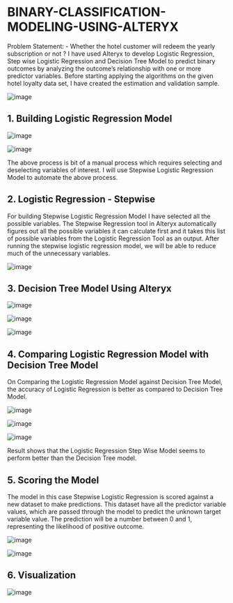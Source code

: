 # BINARY-CLASSIFICATION-MODELING-USING-ALTERYX
Problem Statement: - 
Whether the hotel customer will redeem the yearly subscription or not ?
I have used Alteryx to develop Logistic Regression, Step wise Logistic Regression and Decision Tree Model to predict binary outcomes by analyzing the outcome’s relationship with one or more predictor variables.
Before starting applying the algorithms on the given hotel loyalty data set, I have created the estimation and validation sample.

![image](https://user-images.githubusercontent.com/16829371/33813030-7897217c-ddef-11e7-8cde-b1ec7244405c.png)

## 1.	Building Logistic Regression Model

![image](https://user-images.githubusercontent.com/16829371/33813053-aa0e787c-ddef-11e7-9b9d-b8423f2efecd.png)

![image](https://user-images.githubusercontent.com/16829371/33813054-ad4ac86a-ddef-11e7-8971-d15fda724e52.png)

The above process is bit of a manual process which requires selecting and deselecting variables of interest. 
I will use Stepwise Logistic Regression Model to automate the above process.

## 2.	Logistic Regression - Stepwise
For building Stepwise Logistic Regression Model I have selected all the possible variables. The Stepwise Regression tool in Alteryx automatically figures out all the possible variables it can calculate first and it takes this list of possible variables from the Logistic Regression Tool as an output.
After running the stepwise logistic regression model, we will be able to reduce much of the unnecessary variables.

![image](https://user-images.githubusercontent.com/16829371/33813138-13d112ba-ddf0-11e7-852b-a31289e6e4a7.png)

## 3.	Decision Tree Model Using Alteryx

![image](https://user-images.githubusercontent.com/16829371/33813103-f372a394-ddef-11e7-876a-ef0a60d17b7e.png)
 
![image](https://user-images.githubusercontent.com/16829371/33813088-e3a2d84e-ddef-11e7-810c-b879f34b628c.png)

![image](https://user-images.githubusercontent.com/16829371/33813091-e72ca828-ddef-11e7-8407-0014a0f7b745.png)


## 4.	Comparing Logistic Regression Model with Decision Tree Model
On Comparing the Logistic Regression Model against Decision Tree Model, the accuracy of Logistic Regression is better as compared to Decision Tree Model.

![image](https://user-images.githubusercontent.com/16829371/33813205-64167d28-ddf0-11e7-91e3-9d6be6526a98.png)

![image](https://user-images.githubusercontent.com/16829371/33813209-6975a3b6-ddf0-11e7-9345-9e23259d8bb8.png)

![image](https://user-images.githubusercontent.com/16829371/33813212-6eff56b0-ddf0-11e7-8ab0-8fb94ec7c47c.png)

Result shows that the Logistic Regression Step Wise Model seems to perform better than the Decision Tree model.

## 5.	Scoring the Model
The model in this case Stepwise Logistic Regression is scored against a new dataset to make predictions. This dataset have all the predictor variable values, which are passed through the model to predict the unknown target variable value. The prediction will be a number between 0 and 1, representing the likelihood of positive outcome.

![image](https://user-images.githubusercontent.com/16829371/33813239-9a51c62c-ddf0-11e7-867d-8e320e5f8cdd.png)

![image](https://user-images.githubusercontent.com/16829371/33813244-a013ed92-ddf0-11e7-9a58-72fc7e96ca0c.png)

## 6.	Visualization

![image](https://user-images.githubusercontent.com/16829371/33813299-be9d4da8-ddf0-11e7-8371-9b2f0d5ea1f9.png)



